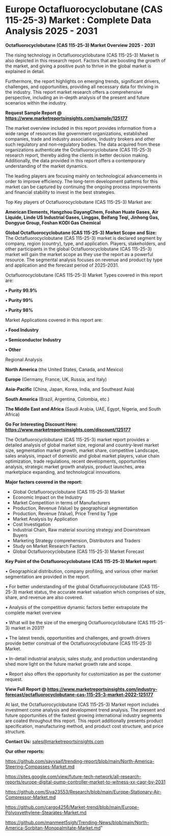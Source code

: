 # Europe Octafluorocyclobutane (CAS 115-25-3) Market : Complete Data Analysis 2025 - 2031

<Strong> Octafluorocyclobutane (CAS 115-25-3) Market Overview 2025 - 2031</strong>

The rising technology in Octafluorocyclobutane (CAS 115-25-3) Market is also depicted in this research report. Factors that are boosting the growth of the market, and giving a positive push to thrive in the global market is explained in detail.

Furthermore, the report highlights on emerging trends, significant drivers, challenges, and opportunities, providing all necessary data for thriving in the industry. This report market research offers a comprehensive perspective, including an in-depth analysis of the present and future scenarios within the industry.

<strong>Request Sample Report @ <a href=https://www.marketreportsinsights.com/sample/125177>https://www.marketreportsinsights.com/sample/125177</a></strong>

The market overview included in this report provides information from a wide range of resources like government organizations, established companies, trade and industry associations, industry brokers and other such regulatory and non-regulatory bodies. The data acquired from these organizations authenticate the Octafluorocyclobutane (CAS 115-25-3) research report, thereby aiding the clients in better decision making. Additionally, the data provided in this report offers a contemporary understanding of the market dynamics.

The leading players are focusing mainly on technological advancements in order to improve efficiency. The long-term development patterns for this market can be captured by continuing the ongoing process improvements and financial stability to invest in the best strategies.

Top Key players of Octafluorocyclobutane (CAS 115-25-3) Market are:

<strong>American Elements, Hangzhou DayangChem, Foshan Huate Gases, Air Liquide, Linde US Industrial Gases, Linggas, Beifang Teqi, Jinhong Gas, Dongyue Group, Foshan KODI Gas Chemical</strong>

<strong><b>Global Octafluorocyclobutane (CAS 115-25-3) Market Scope and Size:</b></strong>
The Octafluorocyclobutane (CAS 115-25-3) market is declared segment by company, region (country), type, and application. Players, stakeholders, and other participants in the global Octafluorocyclobutane (CAS 115-25-3) market will gain the market scope as they use the report as a powerful resource. The segmental analysis focuses on revenue and product by type and application and the forecast period of 2025-2031.

Octafluorocyclobutane (CAS 115-25-3) Market Types covered in this report are:

<strong>• Purity 99.9%

• Purity 99%

• Purity 98%</strong>

Market Applications covered in this report are:

<strong>• Food Industry

• Semiconductor Industry

• Other</strong> 

Regional Analysis

<strong>North America</strong> (the United States, Canada, and Mexico)

<strong>Europe</strong> (Germany, France, UK, Russia, and Italy)

<strong>Asia-Pacific</strong> (China, Japan, Korea, India, and Southeast Asia)

<strong>South America</strong> (Brazil, Argentina, Colombia, etc.)

<strong>The Middle East and Africa</strong> (Saudi Arabia, UAE, Egypt, Nigeria, and South Africa)

<strong>Go For Interesting Discount Here: <a href=https://www.marketreportsinsights.com/discount/125177>https://www.marketreportsinsights.com/discount/125177</a></strong>

The Octafluorocyclobutane (CAS 115-25-3) market report provides a detailed analysis of global market size, regional and country-level market size, segmentation market growth, market share, competitive Landscape, sales analysis, impact of domestic and global market players, value chain optimization, trade regulations, recent developments, opportunities analysis, strategic market growth analysis, product launches, area marketplace expanding, and technological innovations.

<strong><b>Major factors covered in the report:</b></strong>
<ul>
  <li>Global Octafluorocyclobutane (CAS 115-25-3) Market </li>
  <li>Economic Impact on the Industry</li>
  <li>Market Competition in terms of Manufacturers</li>
  <li>Production, Revenue (Value) by geographical segmentation</li>
  <li>Production, Revenue (Value), Price Trend by Type</li>
  <li>Market Analysis by Application</li>
  <li>Cost Investigation</li>
  <li>Industrial Chain, Raw material sourcing strategy and Downstream Buyers</li>
  <li>Marketing Strategy comprehension, Distributors and Traders</li>
  <li>Study on Market Research Factors</li>
  <li>Global Octafluorocyclobutane (CAS 115-25-3) Market Forecast</li>
</ul>

<strong><b>Key Point of the Octafluorocyclobutane (CAS 115-25-3) Market report:</b></strong>

• Geographical distribution, company profiling, and various other market segmentation are provided in the report.

• For better understanding of the global Octafluorocyclobutane (CAS 115-25-3) market status, the accurate market valuation which comprises of size, share, and revenue are also covered.

• Analysis of the competitive dynamic factors better extrapolate the complete market overview

• What will be the size of the emerging Octafluorocyclobutane (CAS 115-25-3) market in 2031?

• The latest trends, opportunities and challenges, and growth drivers provide better construal of the Octafluorocyclobutane (CAS 115-25-3) Market.

• In-detail industrial analysis, sales study, and production understanding shed more light on the future market growth rate and scope.

• Report also offers the opportunity for customization as per the customer request.

<strong><b>View Full Report @ <a href=https://www.marketreportsinsights.com/industry-forecast/octafluorocyclobutane-cas-115-25-3-market-2022-125177>https://www.marketreportsinsights.com/industry-forecast/octafluorocyclobutane-cas-115-25-3-market-2022-125177</a></b></strong>


At last, the Octafluorocyclobutane (CAS 115-25-3) Market report includes investment come analysis and development trend analysis. The present and future opportunities of the fastest growing international industry segments are coated throughout this report. This report additionally presents product specification, manufacturing method, and product cost structure, and price structure.

<strong>Contact Us:</strong>
sales@marketreportsinsights.com

<strong>Our other reports:</strong>

<a href=https://github.com/sayysaif/trending-report/blob/main/North-America-Steering-Compasses-Market.md>https://github.com/sayysaif/trending-report/blob/main/North-America-Steering-Compasses-Market.md</a>

<a href=https://sites.google.com/view/future-tech-network/all-research-reports/europe-digital-pump-controller-market-to-witness-xx-cagr-by-2031>https://sites.google.com/view/future-tech-network/all-research-reports/europe-digital-pump-controller-market-to-witness-xx-cagr-by-2031</a>

<a href=https://github.com/Siya23553/Research/blob/main/Europe-Stationary-Air-Compressor-Market.md>https://github.com/Siya23553/Research/blob/main/Europe-Stationary-Air-Compressor-Market.md</a>

<a href=https://github.com/cargo4256/Market-trend/blob/main/Europe-Polyoxyethylene-Stearates-Market.md>https://github.com/cargo4256/Market-trend/blob/main/Europe-Polyoxyethylene-Stearates-Market.md</a>

<a href=https://github.com/manmeet5sigh/Trending-News/blob/main/North-America-Sorbitan-Monopalmitate-Market.md>https://github.com/manmeet5sigh/Trending-News/blob/main/North-America-Sorbitan-Monopalmitate-Market.md</a>"

